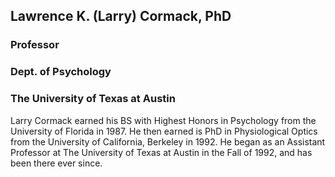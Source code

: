 ## Lawrence K. (Larry) Cormack, PhD
### Professor
### Dept. of Psychology
### The University of Texas at Austin

Larry Cormack earned his BS with Highest Honors in Psychology from the University of Florida in 1987. He then earned is PhD in Physiological Optics from the University of California, Berkeley in 1992. He began as an Assistant Professor at The University of Texas at Austin in the Fall of 1992, and has been there ever since.
